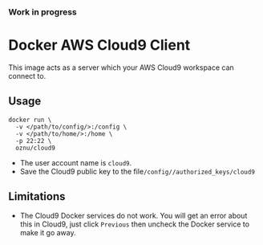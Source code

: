 ### Work in progress

# Docker AWS Cloud9 Client

This image acts as a server which your AWS Cloud9 workspace can connect to.

## Usage

```
docker run \
  -v </path/to/config/>:/config \
  -v </path/to/home/>:/home \
  -p 22:22 \
  oznu/cloud9
```

* The user account name is `cloud9`.
* Save the Cloud9 public key to the file`/config//authorized_keys/cloud9`

## Limitations

* The Cloud9 Docker services do not work. You will get an error about this in Cloud9, just click `Previous` then uncheck the Docker service to make it go away.
